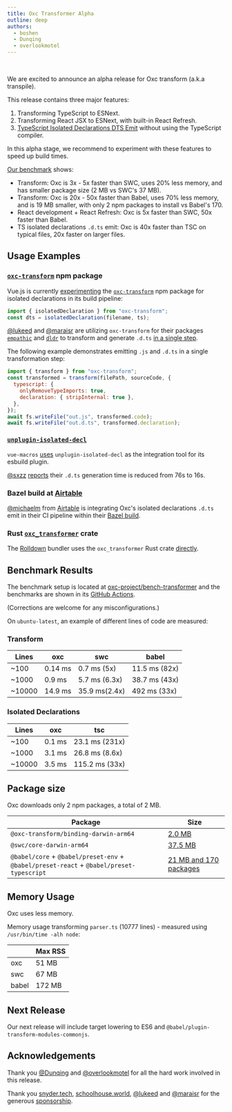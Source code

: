```yaml
---
title: Oxc Transformer Alpha
outline: deep
authors:
  - boshen
  - Dunqing
  - overlookmotel
---
```


<AppBlogPostHeader />

<br />

We are excited to announce an alpha release for Oxc transform (a.k.a transpile).

This release contains three major features:

1. Transforming TypeScript to ESNext.
2. Transforming React JSX to ESNext, with built-in React Refresh.
3. [TypeScript Isolated Declarations DTS Emit](https://www.typescriptlang.org/docs/handbook/release-notes/typescript-5-5.html#isolated-declarations) without using the TypeScript compiler.

In this alpha stage, we recommend to experiment with these features to speed up build times.

[Our benchmark](https://github.com/oxc-project/bench-transformer) shows:

- Transform: Oxc is 3x - 5x faster than SWC, uses 20% less memory, and has smaller package size (2 MB vs SWC's 37 MB).
- Transform: Oxc is 20x - 50x faster than Babel, uses 70% less memory, and is 19 MB smaller, with only 2 npm packages to install vs Babel's 170.
- React development + React Refresh: Oxc is 5x faster than SWC, 50x faster than Babel.
- TS isolated declarations `.d.ts` emit: Oxc is 40x faster than TSC on typical files, 20x faster on larger files.

## Usage Examples

### [`oxc-transform`](https://www.npmjs.com/package/oxc-transform) npm package

Vue.js is currently [experimenting](https://github.com/vuejs/core/blob/0895b2624b707ea1e75c41f2e1f75388e7a6f101/scripts/build-types.js#L20)
the [`oxc-transform`](https://www.npmjs.com/package/oxc-transform) npm package for isolated declarations in its build pipeline:

```javascript
import { isolatedDeclaration } from "oxc-transform";
const dts = isolatedDeclaration(filename, ts);
```

[@lukeed](https://github.com/lukeed) and [@maraisr](https://github.com/maraisr) are utilizing `oxc-transform`
for their packages
[`empathic`](https://github.com/lukeed/empathic) and [`dldr`](https://github.com/maraisr/dldr)
to transform and generate `.d.ts` [in a single step](https://github.com/lukeed/empathic/blob/b83a360ff55051590dec19aa913cd12da97fa3f8/scripts/build.ts#L45-L52).

The following example demonstrates emitting `.js` and `.d.ts` in a single transformation step:

```javascript
import { transform } from "oxc-transform";
const transformed = transform(filePath, sourceCode, {
  typescript: {
    onlyRemoveTypeImports: true,
    declaration: { stripInternal: true },
  },
});
await fs.writeFile("out.js", transformed.code);
await fs.writeFile("out.d.ts", transformed.declaration);
```

### [`unplugin-isolated-decl`](https://github.com/unplugin/unplugin-isolated-decl)

`vue-macros` [uses](https://github.com/vue-macros/vue-macros/blob/4247c7ba9189c630111e058245ce1412c8da9229/tsup.config.ts#L10) `unplugin-isolated-decl` as the integration tool for its esbuild plugin.

[@sxzz](https://github.com/sxzz) [reports](https://x.com/sanxiaozhizi/status/1821320327231893600) their `.d.ts` generation time is reduced from 76s to 16s.

### Bazel build at [Airtable](https://github.com/Airtable)

[@michaelm](https://github.com/MichaelMitchell-at) from [Airtable](https://github.com/Airtable)
is integrating Oxc's isolated declarations `.d.ts` emit in their CI pipeline within their [Bazel build](https://github.com/aspect-build/rules_ts/pull/697).

### Rust [`oxc_transformer`](https://crates.io/crates/oxc_transformer) crate

The [Rolldown](https://rolldown.rs) bundler uses the `oxc_transformer` Rust crate [directly](https://github.com/rolldown/rolldown/blob/3213e8fdb9e25f29295b6ec0d92fcc2ce03ce396/crates/rolldown/src/utils/pre_process_ecma_ast.rs#L67-L75).

## Benchmark Results

The benchmark setup is located at [oxc-project/bench-transformer](https://github.com/oxc-project/bench-transformer)
and the benchmarks are shown in its [GitHub Actions](https://github.com/oxc-project/bench-transformer/actions/workflows/ci.yml).

(Corrections are welcome for any misconfigurations.)

On `ubuntu-latest`, an example of different lines of code are measured:

### Transform

| Lines  | oxc     | swc           | babel         |
| ------ | ------- | ------------- | ------------- |
| ~100   | 0.14 ms | 0.7 ms (5x)   | 11.5 ms (82x) |
| ~1000  | 0.9 ms  | 5.7 ms (6.3x) | 38.7 ms (43x) |
| ~10000 | 14.9 ms | 35.9 ms(2.4x) | 492 ms (33x)  |

### Isolated Declarations

| Lines  | oxc    | tsc            |
| ------ | ------ | -------------- |
| ~100   | 0.1 ms | 23.1 ms (231x) |
| ~1000  | 3.1 ms | 26.8 ms (8.6x) |
| ~10000 | 3.5 ms | 115.2 ms (33x) |

## Package size

Oxc downloads only 2 npm packages, a total of 2 MB.

| Package                                                                                  | Size                                                                                        |
| ---------------------------------------------------------------------------------------- | ------------------------------------------------------------------------------------------- |
| `@oxc-transform/binding-darwin-arm64`                                                    | [2.0 MB](https://www.npmjs.com/package/@oxc-transform/binding-darwin-arm64)                 |
| `@swc/core-darwin-arm64`                                                                 | [37.5 MB](https://www.npmjs.com/package/@swc/core-darwin-arm64)                             |
| `@babel/core` + `@babel/preset-env` + `@babel/preset-react` + `@babel/preset-typescript` | [21 MB and 170 packages](https://www.npmjs.com/package/@oxc-transform/binding-darwin-arm64) |

## Memory Usage

Oxc uses less memory.

Memory usage transforming `parser.ts` (10777 lines) - measured using `/usr/bin/time -alh node`:

|       | Max RSS |
| ----- | ------- |
| oxc   | 51 MB   |
| swc   | 67 MB   |
| babel | 172 MB  |

## Next Release

Our next release will include target lowering to ES6 and `@babel/plugin-transform-modules-commonjs`.

## Acknowledgements

Thank you [@Dunqing](https://github.com/dunqing) and [@overlookmotel](https://github.com/overlookmotel) for all the hard work involved in this release.

Thank you [snyder.tech](https://snyder.tech), [schoolhouse.world](https://schoolhouse.world), [@lukeed](https://github.com/lukeed) and [@maraisr](https://github.com/maraisr) for the generous [sponsorship](https://github.com/sponsors/boshen).
